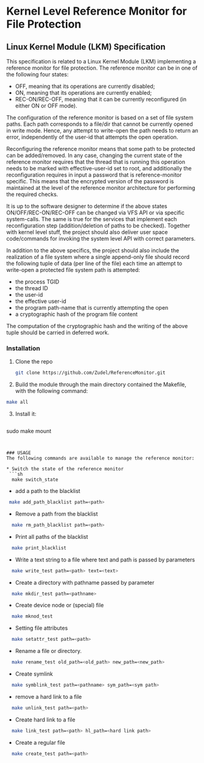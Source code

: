 # Kernel Level Reference Monitor for File Protection 

## Linux Kernel Module (LKM) Specification

This specification is related to a Linux Kernel Module (LKM) implementing a reference monitor for file protection. The reference monitor can be in one of the following four states:

- OFF, meaning that its operations are currently disabled;
- ON, meaning that its operations are currently enabled;
- REC-ON/REC-OFF, meaning that it can be currently reconfigured (in either ON or OFF mode).

The configuration of the reference monitor is based on a set of file system paths. Each path corresponds to a file/dir that cannot be currently opened in write mode. 
Hence, any attempt to write-open the path needs to return an error, independently of the user-id that attempts the open operation.

Reconfiguring the reference monitor means that some path to be protected can be added/removed. 
In any case, changing the current state of the reference monitor requires that the thread that is running this operation needs to be marked with effective-user-id set to root, and additionally the reconfiguration requires in input a password that is reference-monitor specific. 
This means that the encrypted version of the password is maintained at the level of the reference monitor architecture for performing the required checks.

It is up to the software designer to determine if the above states ON/OFF/REC-ON/REC-OFF can be changed via VFS API or via specific system-calls. 
The same is true for the services that implement each reconfiguration step (addition/deletion of paths to be checked). 
Together with kernel level stuff, the project should also deliver user space code/commands for invoking the system level API with correct parameters.

In addition to the above specifics, the project should also include the realization of a file system where a single append-only file should record the following tuple of data (per line of the file) each time an attempt to write-open a protected file system path is attempted:

- the process TGID
- the thread ID
- the user-id
- the effective user-id
- the program path-name that is currently attempting the open
- a cryptographic hash of the program file content

The computation of the cryptographic hash and the writing of the above tuple should be carried in deferred work.

### Installation
1. Clone the repo
   ```sh
   git clone https://github.com/Zudel/ReferenceMonitor.git
   ```
2.  Build the module through the main directory contained the Makefile, with the following command:
   ```sh
   make all
   ```
3.  Install it:
    
    ```sh
sudo make mount
```


### USAGE
The following commands are available to manage the reference monitor:

* Switch the state of the reference monitor
 ```sh
  make switch_state
  ```
  
  * add a path to the blacklist
 ```sh
  make add_path_blacklist path=<path>
  ```

* Remove a path from the blacklist
```sh
  make rm_path_blacklist path=<path>
  ```

* Print all paths of the blacklist
```sh
  make print_blacklist
  ```

* Write a text string to a file where text and path is passed by parameters
```sh
  make write_test path=<path> text=<text>
  ```

* Create a directory with pathname passed by parameter
```sh
  make mkdir_test path=<pathname>
  ```

* Create device node or (special) file
```sh
  make mknod_test 
  ```

* Setting file attributes 
```sh
  make setattr_test path=<path>
  ```

* Rename a file or directory. 
```sh 
  make rename_test old_path=<old_path> new_path=<new_path>
  ```

* Create symlink
```sh
  make symblink_test path=<pathname> sym_path=<sym path>
  ```

* remove a hard link to a file
```sh
  make unlink_test path=<path>
  ```

* Create hard link to a file
```sh
  make link_test path=<path> hl_path=<hard link path> 
  ```

*  Create a regular file
```sh
  make create_test path=<path>
  ```





